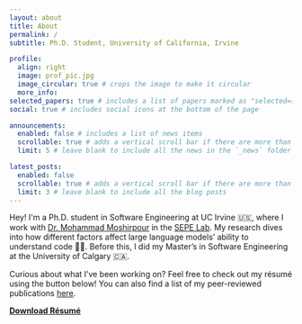 ```yaml
---
layout: about
title: About
permalink: /
subtitle: Ph.D. Student, University of California, Irvine

profile:
  align: right
  image: prof_pic.jpg
  image_circular: true # crops the image to make it circular
  more_info:
selected_papers: true # includes a list of papers marked as "selected={true}"
social: true # includes social icons at the bottom of the page

announcements:
  enabled: false # includes a list of news items
  scrollable: true # adds a vertical scroll bar if there are more than 3 news items
  limit: 5 # leave blank to include all the news in the `_news` folder

latest_posts:
  enabled: false
  scrollable: true # adds a vertical scroll bar if there are more than 3 new posts items
  limit: 3 # leave blank to include all the blog posts
---
```


Hey! I'm a Ph.D. student in Software Engineering at UC Irvine 🇺🇸, where I work with [Dr. Mohammad Moshirpour](https://www.linkedin.com/in/moshirpour) in the [SEPE Lab](https://moshirpour.com). My research dives into how different factors affect large language models’ ability to understand code 🤖💭<i class="fa-sharp fa-solid fa-code"></i>. Before this, I did my Master’s in Software Engineering at the University of Calgary 🇨🇦.

Curious about what I’ve been working on? Feel free to check out my résumé using the button below! You can also find a list of my peer-reviewed publications [here](/publications).

<a href="assets/pdf/Resume_Aaron_Imani.pdf" class="btn btn-md btn-primary" target="_blank">
  <strong>Download Résumé</strong>
</a>